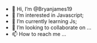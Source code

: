 - 👋 Hi, I’m @Bryanjames19
- 👀 I’m interested in Javascript;
- 🌱 I’m currently learning Js;
- 💞️ I’m looking to collaborate on ...
- 📫 How to reach me ...

<!---
Bryanjames19/Bryanjames19 is a ✨ special ✨ repository because its `README.md` (this file) appears on your GitHub profile.
You can click the Preview link to take a look at your changes.
--->

